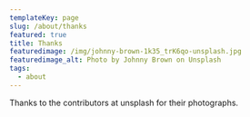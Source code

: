 ```yaml
---
templateKey: page
slug: /about/thanks
featured: true
title: Thanks
featuredimage: /img/johnny-brown-1k35_trK6qo-unsplash.jpg
featuredimage_alt: Photo by Johnny Brown on Unsplash
tags:
  - about
---
```

Thanks to the contributors at unsplash for their photographs.
